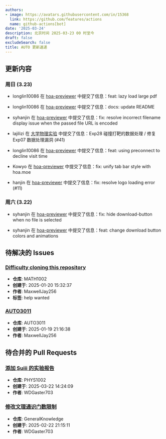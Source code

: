 ```yaml
---
authors:
- image: https://avatars.githubusercontent.com/in/15368
  link: https://github.com/features/actions
  name: github-actions[bot]
date: '2025-03-24'
description: 北京时间 2025-03-23 00 时至今
draft: false
excludeSearch: false
title: AUTO 更新速递
---
```


## 更新内容

### 周日 (3.23)

- longlin10086 在 [hoa-previewer](https://github.com/HITSZ-OpenAuto/hoa-previewer) 中提交了信息：feat: lazy load large pdf

- longlin10086 在 [hoa-previewer](https://github.com/HITSZ-OpenAuto/hoa-previewer) 中提交了信息：docs: update README

- syhanjin 在 [hoa-previewer](https://github.com/HITSZ-OpenAuto/hoa-previewer) 中提交了信息：fix: resolve incorrect filename display issue when the passed file URL is encoded

- lajilizi 在 [大学物理实验](https://github.com/HITSZ-OpenAuto/PHYS1002) 中提交了信息：Exp28 碰撞打靶的数据处理 / 修复 Exp07 数据处理漏洞 (#41)

- longlin10086 在 [hoa-previewer](https://github.com/HITSZ-OpenAuto/hoa-previewer) 中提交了信息：feat: using preconnect to decline visit time

- Kowyo 在 [hoa-previewer](https://github.com/HITSZ-OpenAuto/hoa-previewer) 中提交了信息：fix: unify tab bar style with hoa.moe

- hanjin 在 [hoa-previewer](https://github.com/HITSZ-OpenAuto/hoa-previewer) 中提交了信息：fix: resolve logo loading error (#11)

### 周六 (3.22)

- syhanjin 在 [hoa-previewer](https://github.com/HITSZ-OpenAuto/hoa-previewer) 中提交了信息：fix: hide download-button when no file is selected

- syhanjin 在 [hoa-previewer](https://github.com/HITSZ-OpenAuto/hoa-previewer) 中提交了信息：feat: change download button colors and animations

## 待解决的 Issues

### [Difficulty cloning this repository](https://github.com/HITSZ-OpenAuto/MATH1002/issues/13)

- **仓库**: MATH1002
- **创建于**: 2025-01-20 15:32:37
- **作者**: MaxwellJay256
- **标签**: help wanted

### [AUTO3011](https://github.com/HITSZ-OpenAuto/AUTO3011/issues/4)

- **仓库**: AUTO3011
- **创建于**: 2025-01-19 21:16:38
- **作者**: MaxwellJay256

## 待合并的 Pull Requests

### [添加 Suiii 的实验报告](https://github.com/HITSZ-OpenAuto/PHYS1002/pull/42)

- **仓库**: PHYS1002
- **创建于**: 2025-03-22 14:24:09
- **作者**: WDGaster703

### [修改文理通识门数限制](https://github.com/HITSZ-OpenAuto/GeneralKnowledge/pull/6)

- **仓库**: GeneralKnowledge
- **创建于**: 2025-02-22 21:15:11
- **作者**: WDGaster703

